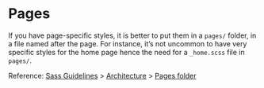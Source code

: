 # Pages

If you have page-specific styles, it is better to put them in a `pages/` folder, in a file named after the page. For instance, it’s not uncommon to have very specific styles for the home page hence the need for a `_home.scss` file in `pages/`.

Reference: [Sass Guidelines](https://sass-guidelin.es/) > [Architecture](https://sass-guidelin.es/#architecture) > [Pages folder](https://sass-guidelin.es/#pages-folder)
